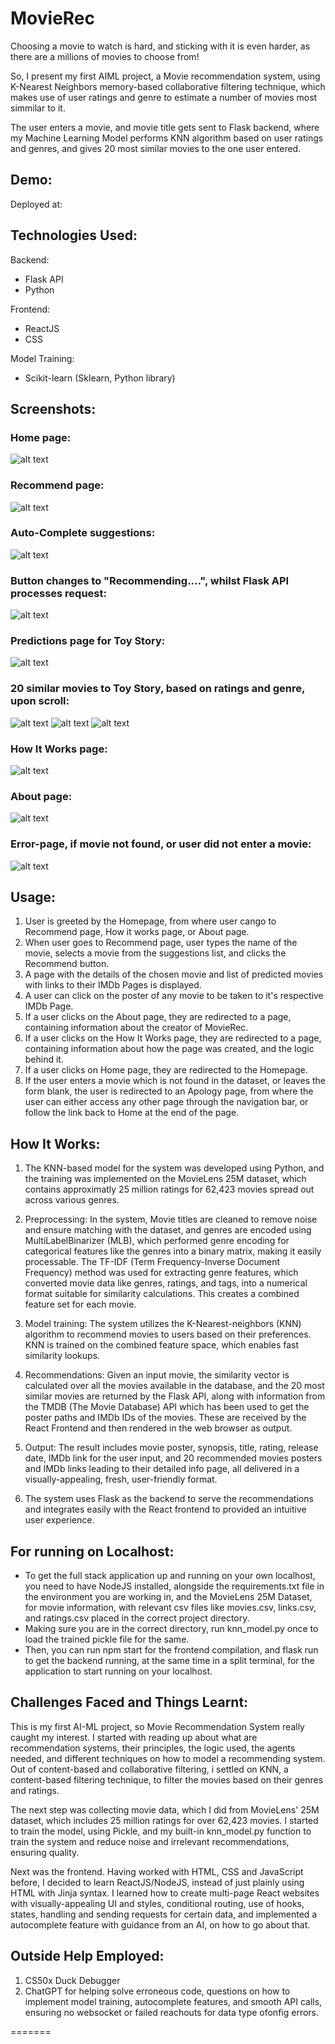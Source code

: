 
# **MovieRec**
Choosing a movie to watch is hard, and sticking with it is even harder, as there are a millions of movies to choose from!  

So, I present my first AIML project, a Movie recommendation system, using K-Nearest Neighbors memory-based collaborative filtering technique, which makes use of user ratings and genre to estimate a number of movies most simmilar to it.  

The user enters a movie, and movie title gets sent to Flask backend, where my Machine Learning Model performs KNN algorithm based on user ratings and genres, and gives 20 most similar movies to the one user entered.  

## **Demo:**
Deployed at: 

## __Technologies Used:__

Backend: 
* Flask API
* Python

Frontend: 
* ReactJS
* CSS

Model Training:
* Scikit-learn (Sklearn, Python library)

## Screenshots: 

### Home page:
![alt text](image.png)

### Recommend page:
![alt text](image-1.png)

### Auto-Complete suggestions:
![alt text](image-2.png)

### Button changes to "Recommending....", whilst Flask API processes request:
![alt text](image-3.png)

### Predictions page for Toy Story:
![alt text](image-4.png)

### 20 similar movies to Toy Story, based on ratings and genre, upon scroll:
![alt text](image-5.png)
![alt text](image-6.png)
![alt text](image-7.png)

### How It Works page:
![alt text](image-10.png)

### About page:
![alt text](image-11.png)

### Error-page, if movie not found, or user did not enter a movie:
![alt text](image-12.png)

## __Usage:__
1.  User is greeted by the Homepage, from where user cango to Recommend page, How it works page, or About page.
2.  When user goes to Recommend page, user types the name of the movie, selects a movie from the suggestions list, and clicks the Recommend button.
3.  A page with the details of the chosen movie and list of predicted movies with links to their IMDb Pages is displayed.
4.  A user can click on the poster of any movie to be taken to it's respective IMDb Page.
5.  If a user clicks on the About page, they are redirected to a page, containing information about the creator of MovieRec.
6.  If a user clicks on the How It Works page, they are redirected to a page, containing information about how the page was created, and the logic behind it. 
7.  If a user clicks on Home page, they are redirected to the Homepage.
8.  If the user enters a movie which is not found in the dataset, or leaves the form blank, the user is redirected to an Apology page, from where the user can either access any other page through the navigation bar, or follow the link back to Home at the end of the page.

## __How It Works:__
1. The KNN-based model for the system was developed using Python, and the training was implemented on the MovieLens 25M dataset, which contains approximatly 25 million ratings for 62,423 movies spread out across various genres.

2. Preprocessing: In the system, Movie titles are cleaned to remove noise and ensure matching with the dataset, and genres are encoded using MultiLabelBinarizer (MLB), which performed genre encoding for categorical features like the genres into a binary matrix, making it easily processable. The TF-IDF (Term Frequency-Inverse Document Frequency) method was used for extracting genre features, which converted movie data like genres, ratings, and tags, into a numerical format suitable for similarity calculations. This creates a combined feature set for each movie.

3. Model training: The system utilizes the K-Nearest-neighbors (KNN) algorithm to recommend movies to users based on their preferences. KNN is trained on the combined feature space, which enables fast similarity lookups. 

4. Recommendations: Given an input movie, the similarity vector is calculated over all the movies available in the database, and the 20 most similar movies are returned by the Flask API, along with information from the TMDB (The Movie Database) API which has been used to get the poster paths and IMDb IDs of the movies. These are received by the React Frontend and then rendered in the web browser as output. 

5. Output: The result includes movie poster, synopsis, title, rating, release date, IMDb link for the user input, and 20 recommended movies posters and IMDb links leading to their detailed info page, all delivered in a visually-appealing, fresh, user-friendly format.

6. The system uses Flask as the backend to serve the recommendations and integrates easily with the React frontend to provided an intuitive user experience. 

## For running on Localhost:
* To get the full stack application up and running on your own localhost, you need to have NodeJS installed, alongside the requirements.txt file in the environment you are working in, and the MovieLens 25M Dataset, for movie information, with relevant csv files like movies.csv, links.csv, and ratings.csv placed in the correct project directory. 
* Making sure you are in the correct directory, run knn_model.py once to load the trained pickle file for the same.
* Then, you can run npm start for the frontend compilation, and flask run to get the backend running, at the same time in a split terminal, for the application to start running on your localhost. 

## Challenges Faced and Things Learnt:

This is my first AI-ML project, so Movie Recommendation System really caught my interest. I started with reading up about what are recommendation systems, their principles, the logic used, the agents needed, and different techniques on how to model a recommending system. Out of content-based and collaborative filtering, i settled on KNN, a content-based filtering technique, to filter the movies based on their genres and ratings. 

The next step was collecting movie data, which I did from MovieLens' 25M dataset, which includes 25 million ratings for over 62,423 movies. I started to train the model, using Pickle, and my built-in knn_model.py function to train the system and reduce noise and irrelevant recommendations, ensuring quality. 

Next was the frontend. Having worked with HTML, CSS and JavaScript before, I decided to learn ReactJS/NodeJS, instead of just plainly using HTML with Jinja syntax. I learned how to create multi-page React websites with visually-appealing UI and styles, conditional routing, use of hooks, states, handling and sending requests for certain data, and implemented a autocomplete feature with guidance from an AI, on how to go about that.

## Outside Help Employed:

1. CS50x Duck Debugger
2. ChatGPT for helping solve erroneous code, questions on how to implement model training, autocomplete features, and smooth API calls, ensuring no websocket or failed reachouts for data type ofonfig errors. 



=======

